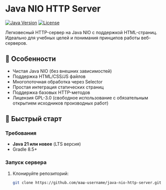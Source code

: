 # Java NIO HTTP Server

[![Java Version](https://img.shields.io/badge/Java-21%2B-blue)](https://openjdk.org/)
[![License](https://img.shields.io/badge/License-GPL--3.0-green)](LICENSE)

Легковесный HTTP-сервер на Java NIO с поддержкой HTML-страниц. Идеально для учебных целей и понимания принципов работы веб-серверов.

## 📌 Особенности

- Чистая Java NIO (без внешних зависимостей)
- Поддержка HTML/CSS/JS файлов
- Многопоточная обработка через Selector
- Простая интеграция статических страниц
- Поддержка базовых HTTP-методов
- Лицензия GPL-3.0 (свободное использование с обязательным открытием исходников производных работ)

## 🚀 Быстрый старт

### Требования
- **Java 21 или новее** (LTS версия)
- Gradle 8.5+

### Запуск сервера
1. Клонируйте репозиторий:
   ```bash
   git clone https://github.com/ваш-username/java-nio-http-server.git
